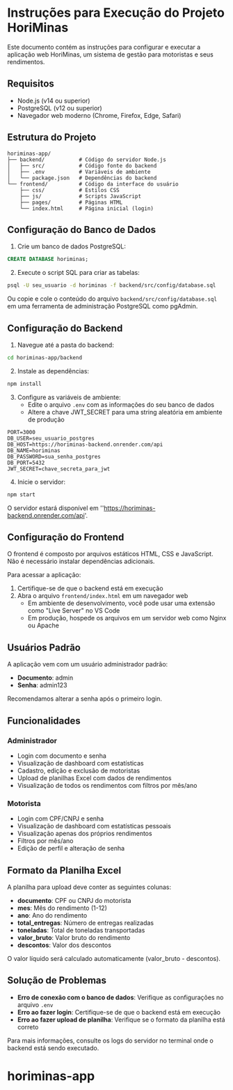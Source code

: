 # Instruções para Execução do Projeto HoriMinas

Este documento contém as instruções para configurar e executar a aplicação web HoriMinas, um sistema de gestão para motoristas e seus rendimentos.

## Requisitos

- Node.js (v14 ou superior)
- PostgreSQL (v12 ou superior)
- Navegador web moderno (Chrome, Firefox, Edge, Safari)

## Estrutura do Projeto

```
horiminas-app/
├── backend/           # Código do servidor Node.js
│   ├── src/           # Código fonte do backend
│   ├── .env           # Variáveis de ambiente
│   └── package.json   # Dependências do backend
└── frontend/          # Código da interface do usuário
    ├── css/           # Estilos CSS
    ├── js/            # Scripts JavaScript
    ├── pages/         # Páginas HTML
    └── index.html     # Página inicial (login)
```

## Configuração do Banco de Dados

1. Crie um banco de dados PostgreSQL:

```sql
CREATE DATABASE horiminas;
```

2. Execute o script SQL para criar as tabelas:

```bash
psql -U seu_usuario -d horiminas -f backend/src/config/database.sql
```

Ou copie e cole o conteúdo do arquivo `backend/src/config/database.sql` em uma ferramenta de administração PostgreSQL como pgAdmin.

## Configuração do Backend

1. Navegue até a pasta do backend:

```bash
cd horiminas-app/backend
```

2. Instale as dependências:

```bash
npm install
```

3. Configure as variáveis de ambiente:
   - Edite o arquivo `.env` com as informações do seu banco de dados
   - Altere a chave JWT_SECRET para uma string aleatória em ambiente de produção

```
PORT=3000
DB_USER=seu_usuario_postgres
DB_HOST=https://horiminas-backend.onrender.com/api
DB_NAME=horiminas
DB_PASSWORD=sua_senha_postgres
DB_PORT=5432
JWT_SECRET=chave_secreta_para_jwt
```

4. Inicie o servidor:

```bash
npm start
```

O servidor estará disponível em ''https://horiminas-backend.onrender.com/api'.

## Configuração do Frontend

O frontend é composto por arquivos estáticos HTML, CSS e JavaScript. Não é necessário instalar dependências adicionais.

Para acessar a aplicação:

1. Certifique-se de que o backend está em execução
2. Abra o arquivo `frontend/index.html` em um navegador web
   - Em ambiente de desenvolvimento, você pode usar uma extensão como "Live Server" no VS Code
   - Em produção, hospede os arquivos em um servidor web como Nginx ou Apache

## Usuários Padrão

A aplicação vem com um usuário administrador padrão:

- **Documento**: admin
- **Senha**: admin123

Recomendamos alterar a senha após o primeiro login.

## Funcionalidades

### Administrador

- Login com documento e senha
- Visualização de dashboard com estatísticas
- Cadastro, edição e exclusão de motoristas
- Upload de planilhas Excel com dados de rendimentos
- Visualização de todos os rendimentos com filtros por mês/ano

### Motorista

- Login com CPF/CNPJ e senha
- Visualização de dashboard com estatísticas pessoais
- Visualização apenas dos próprios rendimentos
- Filtros por mês/ano
- Edição de perfil e alteração de senha

## Formato da Planilha Excel

A planilha para upload deve conter as seguintes colunas:

- **documento**: CPF ou CNPJ do motorista
- **mes**: Mês do rendimento (1-12)
- **ano**: Ano do rendimento
- **total_entregas**: Número de entregas realizadas
- **toneladas**: Total de toneladas transportadas
- **valor_bruto**: Valor bruto do rendimento
- **descontos**: Valor dos descontos

O valor líquido será calculado automaticamente (valor_bruto - descontos).

## Solução de Problemas

- **Erro de conexão com o banco de dados**: Verifique as configurações no arquivo `.env`
- **Erro ao fazer login**: Certifique-se de que o backend está em execução
- **Erro ao fazer upload de planilha**: Verifique se o formato da planilha está correto

Para mais informações, consulte os logs do servidor no terminal onde o backend está sendo executado.
# horiminas-app
